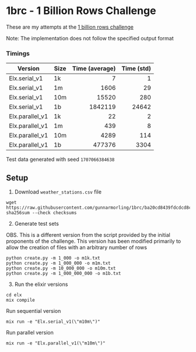 # 1brc - 1 Billion Rows Challenge

These are my attempts at the [1 billion rows challenge](https://github.com/gunnarmorling/1brc)

Note: The implementation does not follow the specified output format


### Timings

| Version         | Size | Time (average) | Time (std) |
|-----------------|------|---------------:|-----------:|
| Elx.serial_v1   | 1k   |              7 |          1 |
| Elx.serial_v1   | 1m   |           1606 |         29 |
| Elx.serial_v1   | 10m  |          15520 |        280 |
| Elx.serial_v1   | 1b   |        1842119 |      24642 |
| Elx.parallel_v1 | 1k   |             22 |          2 |
| Elx.parallel_v1 | 1m   |            439 |          8 |
| Elx.parallel_v1 | 10m  |           4289 |        114 |
| Elx.parallel_v1 | 1b   |         477376 |       3304 |


Test data generated with seed `1707066384638`


## Setup


1. Download `weather_stations.csv` file

```
wget https://raw.githubusercontent.com/gunnarmorling/1brc/ba20cd8439fdcdcd8c33fb6d3f9532afc07ade52/data/weather_stations.csv
sha256sum --check checksums
```

2. Generate test sets

OBS. This is a different version from the script provided by the initial proponents of the challenge. 
This version has been modified primarily to allow the creation of files with an arbitrary number of rows

```
python create.py -m 1_000 -o m1k.txt
python create.py -m 1_000_000 -o m1m.txt
python create.py -m 10_000_000 -o m10m.txt
python create.py -m 1_000_000_000 -o m1b.txt
```

3. Run the elixir versions 

```
cd elx
mix compile
```

Run sequential version

```
mix run -e "Elx.serial_v1(\"m10m\")"
```


Run parallel version

```
mix run -e "Elx.parallel_v1(\"m10m\")"
```

